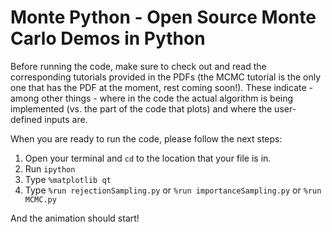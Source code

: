 # Monte Python - Open Source Monte Carlo Demos in Python

Before running the code, make sure to check out and read the corresponding tutorials provided in the PDFs (the MCMC tutorial is the only one that has the PDF at the moment, rest coming soon!). These indicate - among other things - where in the code the actual algorithm is being implemented (vs. the part of the code that plots) and where the user-defined inputs are.

When you are ready to run the code, please follow the next steps:

1. Open your terminal and `cd` to the location that your file is in.
2. Run `ipython`
3. Type `%matplotlib qt`
4. Type `%run rejectionSampling.py` or `%run importanceSampling.py` or `%run MCMC.py`

And the animation should start!
